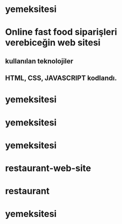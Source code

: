 <h1> yemeksitesi <h1>

Online fast food siparişleri verebiceğin web sitesi

<h2>kullanılan teknolojiler<h2>

HTML, CSS, JAVASCRIPT kodlandı.

# yemeksitesi
# yemeksitesi
# yemeksitesi
# restaurant-web-site
# restaurant
# yemeksitesi

